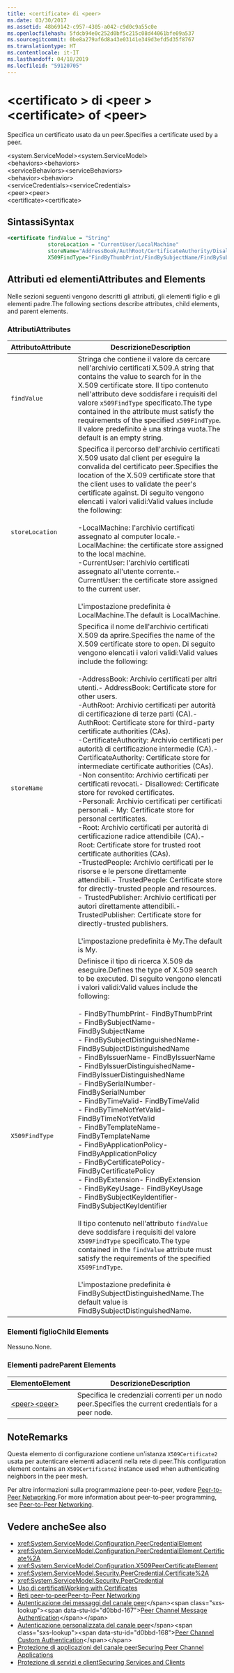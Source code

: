 ```yaml
---
title: <certificate> di <peer>
ms.date: 03/30/2017
ms.assetid: 48b69142-c957-4305-a042-c9d0c9a55c0e
ms.openlocfilehash: 5fdcb94e0c252d0bf5c215c08d44061bfe09a537
ms.sourcegitcommit: 0be8a279af6d8a43e03141e349d3efd5d35f8767
ms.translationtype: HT
ms.contentlocale: it-IT
ms.lasthandoff: 04/18/2019
ms.locfileid: "59120705"
---
```

# <a name="certificate-of-peer"></a><span data-ttu-id="d0bbd-102">\<certificato > di \<peer ></span><span class="sxs-lookup"><span data-stu-id="d0bbd-102">\<certificate> of \<peer></span></span>
<span data-ttu-id="d0bbd-103">Specifica un certificato usato da un peer.</span><span class="sxs-lookup"><span data-stu-id="d0bbd-103">Specifies a certificate used by a peer.</span></span>  
  
 <span data-ttu-id="d0bbd-104">\<system.ServiceModel></span><span class="sxs-lookup"><span data-stu-id="d0bbd-104">\<system.ServiceModel></span></span>  
<span data-ttu-id="d0bbd-105">\<behaviors></span><span class="sxs-lookup"><span data-stu-id="d0bbd-105">\<behaviors></span></span>  
<span data-ttu-id="d0bbd-106">\<serviceBehaviors></span><span class="sxs-lookup"><span data-stu-id="d0bbd-106">\<serviceBehaviors></span></span>  
<span data-ttu-id="d0bbd-107">\<behavior></span><span class="sxs-lookup"><span data-stu-id="d0bbd-107">\<behavior></span></span>  
<span data-ttu-id="d0bbd-108">\<serviceCredentials></span><span class="sxs-lookup"><span data-stu-id="d0bbd-108">\<serviceCredentials></span></span>  
<span data-ttu-id="d0bbd-109">\<peer></span><span class="sxs-lookup"><span data-stu-id="d0bbd-109">\<peer></span></span>  
<span data-ttu-id="d0bbd-110">\<certificate></span><span class="sxs-lookup"><span data-stu-id="d0bbd-110">\<certificate></span></span>  
  
## <a name="syntax"></a><span data-ttu-id="d0bbd-111">Sintassi</span><span class="sxs-lookup"><span data-stu-id="d0bbd-111">Syntax</span></span>  
  
```xml  
<certificate findValue = "String"
             storeLocation = "CurrentUser/LocalMachine"
             storeName="AddressBook/AuthRoot/CertificateAuthority/Disallowed/My/Root/TrustedPeople/TrustedPublisher"
             X509FindType="FindByThumbPrint/FindBySubjectName/FindBySubjectDistinguishedName/FindByIssuerName/FindByIssuerDistinguishedName/FindBySerialNumber/FindByTimeValid/FindByTimeNotYetValid/FindByTemplateName/FindByApplicationPolicy/FindByCertificatePolicy/FindByExtension/FindByKeyUsage/FindBySubjectKeyIdentifier" />
```  
  
## <a name="attributes-and-elements"></a><span data-ttu-id="d0bbd-112">Attributi ed elementi</span><span class="sxs-lookup"><span data-stu-id="d0bbd-112">Attributes and Elements</span></span>  
 <span data-ttu-id="d0bbd-113">Nelle sezioni seguenti vengono descritti gli attributi, gli elementi figlio e gli elementi padre.</span><span class="sxs-lookup"><span data-stu-id="d0bbd-113">The following sections describe attributes, child elements, and parent elements.</span></span>  
  
### <a name="attributes"></a><span data-ttu-id="d0bbd-114">Attributi</span><span class="sxs-lookup"><span data-stu-id="d0bbd-114">Attributes</span></span>  
  
|<span data-ttu-id="d0bbd-115">Attributo</span><span class="sxs-lookup"><span data-stu-id="d0bbd-115">Attribute</span></span>|<span data-ttu-id="d0bbd-116">Descrizione</span><span class="sxs-lookup"><span data-stu-id="d0bbd-116">Description</span></span>|  
|---------------|-----------------|  
|`findValue`|<span data-ttu-id="d0bbd-117">Stringa che contiene il valore da cercare nell'archivio certificati X.509.</span><span class="sxs-lookup"><span data-stu-id="d0bbd-117">A string that contains the value to search for in the X.509 certificate store.</span></span> <span data-ttu-id="d0bbd-118">Il tipo contenuto nell'attributo deve soddisfare i requisiti del valore `x509FindType` specificato.</span><span class="sxs-lookup"><span data-stu-id="d0bbd-118">The type contained in the attribute must satisfy the requirements of the specified `x509FindType`.</span></span> <span data-ttu-id="d0bbd-119">Il valore predefinito è una stringa vuota.</span><span class="sxs-lookup"><span data-stu-id="d0bbd-119">The default is an empty string.</span></span>|  
|`storeLocation`|<span data-ttu-id="d0bbd-120">Specifica il percorso dell'archivio certificati X.509 usato dal client per eseguire la convalida del certificato peer.</span><span class="sxs-lookup"><span data-stu-id="d0bbd-120">Specifies the location of the X.509 certificate store that the client uses to validate the peer's certificate against.</span></span> <span data-ttu-id="d0bbd-121">Di seguito vengono elencati i valori validi:</span><span class="sxs-lookup"><span data-stu-id="d0bbd-121">Valid values include the following:</span></span><br /><br /> <span data-ttu-id="d0bbd-122">-LocalMachine: l'archivio certificati assegnato al computer locale.</span><span class="sxs-lookup"><span data-stu-id="d0bbd-122">-   LocalMachine: the certificate store assigned to the local machine.</span></span><br /><span data-ttu-id="d0bbd-123">-CurrentUser: l'archivio certificati assegnato all'utente corrente.</span><span class="sxs-lookup"><span data-stu-id="d0bbd-123">-   CurrentUser: the certificate store assigned to the current user.</span></span><br /><br /> <span data-ttu-id="d0bbd-124">L'impostazione predefinita è LocalMachine.</span><span class="sxs-lookup"><span data-stu-id="d0bbd-124">The default is LocalMachine.</span></span>|  
|`storeName`|<span data-ttu-id="d0bbd-125">Specifica il nome dell'archivio certificati X.509 da aprire.</span><span class="sxs-lookup"><span data-stu-id="d0bbd-125">Specifies the name of the X.509 certificate store to open.</span></span> <span data-ttu-id="d0bbd-126">Di seguito vengono elencati i valori validi:</span><span class="sxs-lookup"><span data-stu-id="d0bbd-126">Valid values include the following:</span></span><br /><br /> <span data-ttu-id="d0bbd-127">-AddressBook: Archivio certificati per altri utenti.</span><span class="sxs-lookup"><span data-stu-id="d0bbd-127">-   AddressBook: Certificate store for other users.</span></span><br /><span data-ttu-id="d0bbd-128">-AuthRoot: Archivio certificati per autorità di certificazione di terze parti (CA).</span><span class="sxs-lookup"><span data-stu-id="d0bbd-128">-   AuthRoot: Certificate store for third-party certificate authorities (CAs).</span></span><br /><span data-ttu-id="d0bbd-129">-CertificateAuthority: Archivio certificati per autorità di certificazione intermedie (CA).</span><span class="sxs-lookup"><span data-stu-id="d0bbd-129">-   CertificateAuthority: Certificate store for intermediate certificate authorities (CAs).</span></span><br /><span data-ttu-id="d0bbd-130">-Non consentito: Archivio certificati per certificati revocati.</span><span class="sxs-lookup"><span data-stu-id="d0bbd-130">-   Disallowed: Certificate store for revoked certificates.</span></span><br /><span data-ttu-id="d0bbd-131">-Personali: Archivio certificati per certificati personali.</span><span class="sxs-lookup"><span data-stu-id="d0bbd-131">-   My: Certificate store for personal certificates.</span></span><br /><span data-ttu-id="d0bbd-132">-Root: Archivio certificati per autorità di certificazione radice attendibile (CA).</span><span class="sxs-lookup"><span data-stu-id="d0bbd-132">-   Root: Certificate store for trusted root certificate authorities (CAs).</span></span><br /><span data-ttu-id="d0bbd-133">-TrustedPeople: Archivio certificati per le risorse e le persone direttamente attendibili.</span><span class="sxs-lookup"><span data-stu-id="d0bbd-133">-   TrustedPeople: Certificate store for directly-trusted people and resources.</span></span><br /><span data-ttu-id="d0bbd-134">-   TrustedPublisher: Archivio certificati per autori direttamente attendibili.</span><span class="sxs-lookup"><span data-stu-id="d0bbd-134">-   TrustedPublisher: Certificate store for directly-trusted publishers.</span></span><br /><br /> <span data-ttu-id="d0bbd-135">L'impostazione predefinita è My.</span><span class="sxs-lookup"><span data-stu-id="d0bbd-135">The default is My.</span></span>|  
|`X509FindType`|<span data-ttu-id="d0bbd-136">Definisce il tipo di ricerca X.509 da eseguire.</span><span class="sxs-lookup"><span data-stu-id="d0bbd-136">Defines the type of X.509 search to be executed.</span></span> <span data-ttu-id="d0bbd-137">Di seguito vengono elencati i valori validi:</span><span class="sxs-lookup"><span data-stu-id="d0bbd-137">Valid values include the following:</span></span><br /><br /> <span data-ttu-id="d0bbd-138">-   FindByThumbPrint</span><span class="sxs-lookup"><span data-stu-id="d0bbd-138">-   FindByThumbPrint</span></span><br /><span data-ttu-id="d0bbd-139">-   FindBySubjectName</span><span class="sxs-lookup"><span data-stu-id="d0bbd-139">-   FindBySubjectName</span></span><br /><span data-ttu-id="d0bbd-140">-   FindBySubjectDistinguishedName</span><span class="sxs-lookup"><span data-stu-id="d0bbd-140">-   FindBySubjectDistinguishedName</span></span><br /><span data-ttu-id="d0bbd-141">-   FindByIssuerName</span><span class="sxs-lookup"><span data-stu-id="d0bbd-141">-   FindByIssuerName</span></span><br /><span data-ttu-id="d0bbd-142">-   FindByIssuerDistinguishedName</span><span class="sxs-lookup"><span data-stu-id="d0bbd-142">-   FindByIssuerDistinguishedName</span></span><br /><span data-ttu-id="d0bbd-143">-   FindBySerialNumber</span><span class="sxs-lookup"><span data-stu-id="d0bbd-143">-   FindBySerialNumber</span></span><br /><span data-ttu-id="d0bbd-144">-   FindByTimeValid</span><span class="sxs-lookup"><span data-stu-id="d0bbd-144">-   FindByTimeValid</span></span><br /><span data-ttu-id="d0bbd-145">-   FindByTimeNotYetValid</span><span class="sxs-lookup"><span data-stu-id="d0bbd-145">-   FindByTimeNotYetValid</span></span><br /><span data-ttu-id="d0bbd-146">-   FindByTemplateName</span><span class="sxs-lookup"><span data-stu-id="d0bbd-146">-   FindByTemplateName</span></span><br /><span data-ttu-id="d0bbd-147">-   FindByApplicationPolicy</span><span class="sxs-lookup"><span data-stu-id="d0bbd-147">-   FindByApplicationPolicy</span></span><br /><span data-ttu-id="d0bbd-148">-   FindByCertificatePolicy</span><span class="sxs-lookup"><span data-stu-id="d0bbd-148">-   FindByCertificatePolicy</span></span><br /><span data-ttu-id="d0bbd-149">-   FindByExtension</span><span class="sxs-lookup"><span data-stu-id="d0bbd-149">-   FindByExtension</span></span><br /><span data-ttu-id="d0bbd-150">-   FindByKeyUsage</span><span class="sxs-lookup"><span data-stu-id="d0bbd-150">-   FindByKeyUsage</span></span><br /><span data-ttu-id="d0bbd-151">-   FindBySubjectKeyIdentifier</span><span class="sxs-lookup"><span data-stu-id="d0bbd-151">-   FindBySubjectKeyIdentifier</span></span><br /><br /> <span data-ttu-id="d0bbd-152">Il tipo contenuto nell'attributo `findValue` deve soddisfare i requisiti del valore `X509FindType` specificato.</span><span class="sxs-lookup"><span data-stu-id="d0bbd-152">The type contained in the `findValue` attribute must satisfy the requirements of the specified `X509FindType`.</span></span><br /><br /> <span data-ttu-id="d0bbd-153">L'impostazione predefinita è FindBySubjectDistinguishedName.</span><span class="sxs-lookup"><span data-stu-id="d0bbd-153">The default value is FindBySubjectDistinguishedName.</span></span>|  
  
### <a name="child-elements"></a><span data-ttu-id="d0bbd-154">Elementi figlio</span><span class="sxs-lookup"><span data-stu-id="d0bbd-154">Child Elements</span></span>  
 <span data-ttu-id="d0bbd-155">Nessuno.</span><span class="sxs-lookup"><span data-stu-id="d0bbd-155">None.</span></span>  
  
### <a name="parent-elements"></a><span data-ttu-id="d0bbd-156">Elementi padre</span><span class="sxs-lookup"><span data-stu-id="d0bbd-156">Parent Elements</span></span>  
  
|<span data-ttu-id="d0bbd-157">Elemento</span><span class="sxs-lookup"><span data-stu-id="d0bbd-157">Element</span></span>|<span data-ttu-id="d0bbd-158">Descrizione</span><span class="sxs-lookup"><span data-stu-id="d0bbd-158">Description</span></span>|  
|-------------|-----------------|  
|[<span data-ttu-id="d0bbd-159">\<peer></span><span class="sxs-lookup"><span data-stu-id="d0bbd-159">\<peer></span></span>](../../../../../docs/framework/configure-apps/file-schema/wcf/peer-of-servicecredentials.md)|<span data-ttu-id="d0bbd-160">Specifica le credenziali correnti per un nodo peer.</span><span class="sxs-lookup"><span data-stu-id="d0bbd-160">Specifies the current credentials for a peer node.</span></span>|  
  
## <a name="remarks"></a><span data-ttu-id="d0bbd-161">Note</span><span class="sxs-lookup"><span data-stu-id="d0bbd-161">Remarks</span></span>  
 <span data-ttu-id="d0bbd-162">Questa elemento di configurazione contiene un'istanza `X509Certificate2` usata per autenticare elementi adiacenti nella rete di peer.</span><span class="sxs-lookup"><span data-stu-id="d0bbd-162">This configuration element contains an `X509Certificate2` instance used when authenticating neighbors in the peer mesh.</span></span>  
  
 <span data-ttu-id="d0bbd-163">Per altre informazioni sulla programmazione peer-to-peer, vedere [Peer-to-Peer Networking](../../../../../docs/framework/wcf/feature-details/peer-to-peer-networking.md).</span><span class="sxs-lookup"><span data-stu-id="d0bbd-163">For more information about peer-to-peer programming, see [Peer-to-Peer Networking](../../../../../docs/framework/wcf/feature-details/peer-to-peer-networking.md).</span></span>  
  
## <a name="see-also"></a><span data-ttu-id="d0bbd-164">Vedere anche</span><span class="sxs-lookup"><span data-stu-id="d0bbd-164">See also</span></span>

- <xref:System.ServiceModel.Configuration.PeerCredentialElement>
- <xref:System.ServiceModel.Configuration.PeerCredentialElement.Certificate%2A>
- <xref:System.ServiceModel.Configuration.X509PeerCertificateElement>
- <xref:System.ServiceModel.Security.PeerCredential.Certificate%2A>
- <xref:System.ServiceModel.Security.PeerCredential>
- [<span data-ttu-id="d0bbd-165">Uso di certificati</span><span class="sxs-lookup"><span data-stu-id="d0bbd-165">Working with Certificates</span></span>](../../../../../docs/framework/wcf/feature-details/working-with-certificates.md)
- [<span data-ttu-id="d0bbd-166">Reti peer-to-peer</span><span class="sxs-lookup"><span data-stu-id="d0bbd-166">Peer-to-Peer Networking</span></span>](../../../../../docs/framework/wcf/feature-details/peer-to-peer-networking.md)
- <span data-ttu-id="d0bbd-167">[Autenticazione dei messaggi del canale peer](https://docs.microsoft.com/previous-versions/dotnet/netframework-3.5/aa967730(v=vs.90))</span><span class="sxs-lookup"><span data-stu-id="d0bbd-167">[Peer Channel Message Authentication](https://docs.microsoft.com/previous-versions/dotnet/netframework-3.5/aa967730(v=vs.90))</span></span>
- <span data-ttu-id="d0bbd-168">[Autenticazione personalizzata del canale peer](https://docs.microsoft.com/previous-versions/dotnet/netframework-3.5/ms751447(v=vs.90))</span><span class="sxs-lookup"><span data-stu-id="d0bbd-168">[Peer Channel Custom Authentication](https://docs.microsoft.com/previous-versions/dotnet/netframework-3.5/ms751447(v=vs.90))</span></span>
- [<span data-ttu-id="d0bbd-169">Protezione di applicazioni del canale peer</span><span class="sxs-lookup"><span data-stu-id="d0bbd-169">Securing Peer Channel Applications</span></span>](../../../../../docs/framework/wcf/feature-details/securing-peer-channel-applications.md)
- [<span data-ttu-id="d0bbd-170">Protezione di servizi e client</span><span class="sxs-lookup"><span data-stu-id="d0bbd-170">Securing Services and Clients</span></span>](../../../../../docs/framework/wcf/feature-details/securing-services-and-clients.md)
